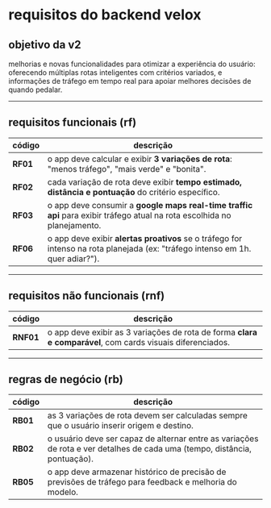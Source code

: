 # requisitos do backend velox

## objetivo da v2

melhorias e novas funcionalidades para otimizar a experiência do usuário: oferecendo múltiplas rotas inteligentes com critérios variados, e informações de tráfego em tempo real para apoiar melhores decisões de quando pedalar.

---

## requisitos funcionais (rf)

| código | descrição |
| --- | --- |
| **RF01** | o app deve calcular e exibir **3 variações de rota**: "menos tráfego", "mais verde" e "bonita". |
| **RF02** | cada variação de rota deve exibir **tempo estimado, distância e pontuação** do critério específico. |
| **RF03** | o app deve consumir a **google maps real-time traffic api** para exibir tráfego atual na rota escolhida no planejamento. |
| **RF06** | o app deve exibir **alertas proativos** se o tráfego for intenso na rota planejada (ex: "tráfego intenso em 1h. quer adiar?"). |

---

## requisitos não funcionais (rnf)

| código | descrição |
| --- | --- |
| **RNF01** | o app deve exibir as 3 variações de rota de forma **clara e comparável**, com cards visuais diferenciados. |

---

## regras de negócio (rb)

| código | descrição |
| --- | --- |
| **RB01** | as 3 variações de rota devem ser calculadas sempre que o usuário inserir origem e destino. |
| **RB02** | o usuário deve ser capaz de alternar entre as variações de rota e ver detalhes de cada uma (tempo, distância, pontuação). |
| **RB05** | o app deve armazenar histórico de precisão de previsões de tráfego para feedback e melhoria do modelo. |


